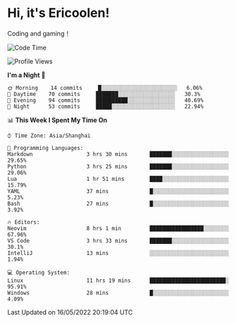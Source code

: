 # Hi, it's Ericoolen!
Coding and gaming！

<!--START_SECTION:waka-->
![Code Time](http://img.shields.io/badge/Code%20Time-251%20hrs%206%20mins-blue)

![Profile Views](http://img.shields.io/badge/Profile%20Views-2-blue)

**I'm a Night 🦉** 

```text
🌞 Morning    14 commits     █░░░░░░░░░░░░░░░░░░░░░░░░   6.06% 
🌆 Daytime    70 commits     ███████░░░░░░░░░░░░░░░░░░   30.3% 
🌃 Evening    94 commits     ██████████░░░░░░░░░░░░░░░   40.69% 
🌙 Night      53 commits     █████░░░░░░░░░░░░░░░░░░░░   22.94%

```


📊 **This Week I Spent My Time On** 

```text
⌚︎ Time Zone: Asia/Shanghai

💬 Programming Languages: 
Markdown                 3 hrs 30 mins       ███████░░░░░░░░░░░░░░░░░░   29.65% 
Python                   3 hrs 25 mins       ███████░░░░░░░░░░░░░░░░░░   29.06% 
Lua                      1 hr 51 mins        ████░░░░░░░░░░░░░░░░░░░░░   15.79% 
YAML                     37 mins             █░░░░░░░░░░░░░░░░░░░░░░░░   5.23% 
Bash                     27 mins             █░░░░░░░░░░░░░░░░░░░░░░░░   3.92%

🔥 Editors: 
Neovim                   8 hrs 1 min         █████████████████░░░░░░░░   67.96% 
VS Code                  3 hrs 33 mins       ███████░░░░░░░░░░░░░░░░░░   30.1% 
IntelliJ                 13 mins             ░░░░░░░░░░░░░░░░░░░░░░░░░   1.94%

💻 Operating System: 
Linux                    11 hrs 19 mins      ████████████████████████░   95.91% 
Windows                  28 mins             █░░░░░░░░░░░░░░░░░░░░░░░░   4.09%

```


 Last Updated on 16/05/2022 20:19:04 UTC
<!--END_SECTION:waka-->

